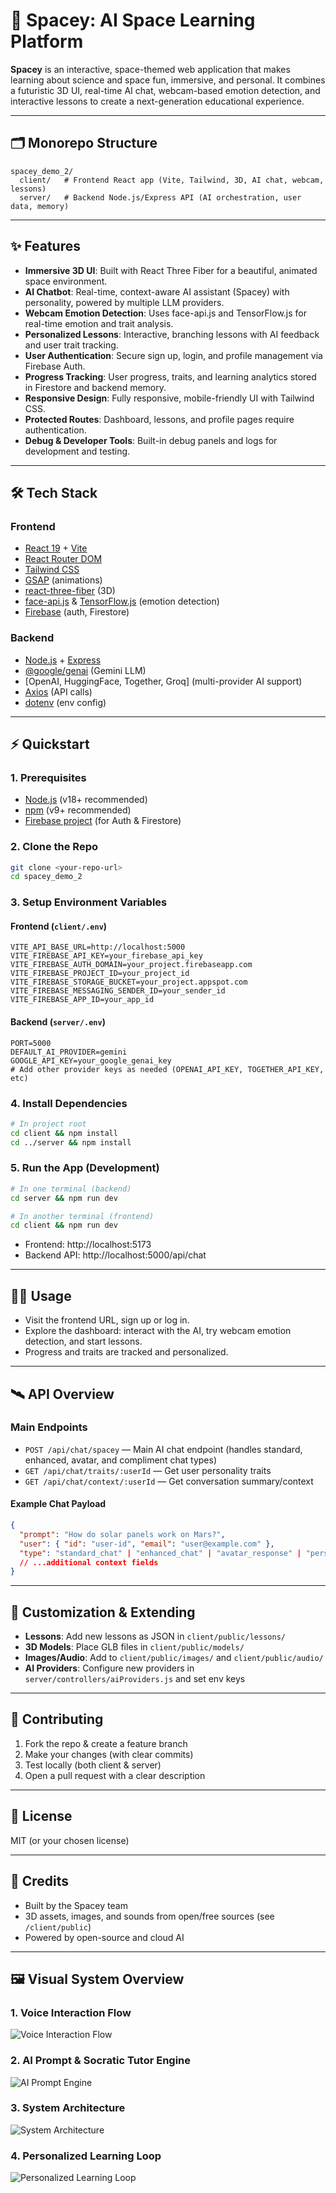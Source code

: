 # 🚀 Spacey: AI Space Learning Platform

**Spacey** is an interactive, space-themed web application that makes learning about science and space fun, immersive, and personal. It combines a futuristic 3D UI, real-time AI chat, webcam-based emotion detection, and interactive lessons to create a next-generation educational experience.

---

## 🗂️ Monorepo Structure

```
spacey_demo_2/
  client/   # Frontend React app (Vite, Tailwind, 3D, AI chat, webcam, lessons)
  server/   # Backend Node.js/Express API (AI orchestration, user data, memory)
```

---

## ✨ Features

- **Immersive 3D UI**: Built with React Three Fiber for a beautiful, animated space environment.
- **AI Chatbot**: Real-time, context-aware AI assistant (Spacey) with personality, powered by multiple LLM providers.
- **Webcam Emotion Detection**: Uses face-api.js and TensorFlow.js for real-time emotion and trait analysis.
- **Personalized Lessons**: Interactive, branching lessons with AI feedback and user trait tracking.
- **User Authentication**: Secure sign up, login, and profile management via Firebase Auth.
- **Progress Tracking**: User progress, traits, and learning analytics stored in Firestore and backend memory.
- **Responsive Design**: Fully responsive, mobile-friendly UI with Tailwind CSS.
- **Protected Routes**: Dashboard, lessons, and profile pages require authentication.
- **Debug & Developer Tools**: Built-in debug panels and logs for development and testing.

---

## 🛠️ Tech Stack

### Frontend
- [React 19](https://react.dev/) + [Vite](https://vitejs.dev/)
- [React Router DOM](https://reactrouter.com/)
- [Tailwind CSS](https://tailwindcss.com/)
- [GSAP](https://greensock.com/gsap/) (animations)
- [react-three-fiber](https://github.com/pmndrs/react-three-fiber) (3D)
- [face-api.js](https://github.com/justadudewhohacks/face-api.js) & [TensorFlow.js](https://www.tensorflow.org/js) (emotion detection)
- [Firebase](https://firebase.google.com/) (auth, Firestore)

### Backend
- [Node.js](https://nodejs.org/) + [Express](https://expressjs.com/)
- [@google/genai](https://www.npmjs.com/package/@google/genai) (Gemini LLM)
- [OpenAI, HuggingFace, Together, Groq] (multi-provider AI support)
- [Axios](https://axios-http.com/) (API calls)
- [dotenv](https://www.npmjs.com/package/dotenv) (env config)

---

## ⚡ Quickstart

### 1. Prerequisites
- [Node.js](https://nodejs.org/) (v18+ recommended)
- [npm](https://www.npmjs.com/) (v9+ recommended)
- [Firebase project](https://firebase.google.com/) (for Auth & Firestore)

### 2. Clone the Repo
```bash
git clone <your-repo-url>
cd spacey_demo_2
```

### 3. Setup Environment Variables

#### Frontend (`client/.env`)
```
VITE_API_BASE_URL=http://localhost:5000
VITE_FIREBASE_API_KEY=your_firebase_api_key
VITE_FIREBASE_AUTH_DOMAIN=your_project.firebaseapp.com
VITE_FIREBASE_PROJECT_ID=your_project_id
VITE_FIREBASE_STORAGE_BUCKET=your_project.appspot.com
VITE_FIREBASE_MESSAGING_SENDER_ID=your_sender_id
VITE_FIREBASE_APP_ID=your_app_id
```

#### Backend (`server/.env`)
```
PORT=5000
DEFAULT_AI_PROVIDER=gemini
GOOGLE_API_KEY=your_google_genai_key
# Add other provider keys as needed (OPENAI_API_KEY, TOGETHER_API_KEY, etc)
```

### 4. Install Dependencies
```bash
# In project root
cd client && npm install
cd ../server && npm install
```

### 5. Run the App (Development)
```bash
# In one terminal (backend)
cd server && npm run dev

# In another terminal (frontend)
cd client && npm run dev
```
- Frontend: http://localhost:5173
- Backend API: http://localhost:5000/api/chat

---

## 🧑‍🚀 Usage
- Visit the frontend URL, sign up or log in.
- Explore the dashboard: interact with the AI, try webcam emotion detection, and start lessons.
- Progress and traits are tracked and personalized.

---

## 🛰️ API Overview

### Main Endpoints
- `POST /api/chat/spacey` — Main AI chat endpoint (handles standard, enhanced, avatar, and compliment chat types)
- `GET /api/chat/traits/:userId` — Get user personality traits
- `GET /api/chat/context/:userId` — Get conversation summary/context

#### Example Chat Payload
```json
{
  "prompt": "How do solar panels work on Mars?",
  "user": { "id": "user-id", "email": "user@example.com" },
  "type": "standard_chat" | "enhanced_chat" | "avatar_response" | "personalized_compliment",
  // ...additional context fields
}
```

---

## 🧩 Customization & Extending
- **Lessons**: Add new lessons as JSON in `client/public/lessons/`
- **3D Models**: Place GLB files in `client/public/models/`
- **Images/Audio**: Add to `client/public/images/` and `client/public/audio/`
- **AI Providers**: Configure new providers in `server/controllers/aiProviders.js` and set env keys

---

## 🤝 Contributing
1. Fork the repo & create a feature branch
2. Make your changes (with clear commits)
3. Test locally (both client & server)
4. Open a pull request with a clear description

---

## 📄 License
MIT (or your chosen license)

---

## 🙏 Credits
- Built by the Spacey team
- 3D assets, images, and sounds from open/free sources (see `/client/public`)
- Powered by open-source and cloud AI

---

## 🖼️ Visual System Overview

### 1. Voice Interaction Flow
![Voice Interaction Flow](client/public/images/readme_diagram_1.png)

### 2. AI Prompt & Socratic Tutor Engine
![AI Prompt Engine](client/public/images/readme_diagram_2.png)

### 3. System Architecture
![System Architecture](client/public/images/readme_diagram_3.png)

### 4. Personalized Learning Loop
![Personalized Learning Loop](client/public/images/readme_diagram_4.png)
